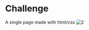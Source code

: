 # Challenge
A single page made with html/css
![2](https://user-images.githubusercontent.com/19285486/51639059-e8364f80-1f57-11e9-90d7-2832e317dbbb.png)


